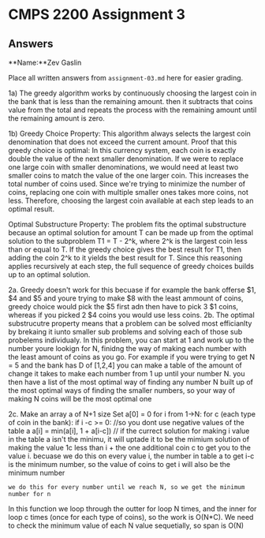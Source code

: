 # CMPS 2200 Assignment 3
## Answers

**Name:**Zev Gaslin


Place all written answers from `assignment-03.md` here for easier grading.

1a)
The greedy algorithm works by continuously choosing the largest coin in the bank that is less than the remaining amount. then it subtracts that coins value from the total and repeats the process with the remaining amount until the remaining amount is zero. 

1b)
Greedy Choice Property:
This algorithm always selects the largest coin denomination that does not exceed the current amount. 
Proof that this greedy choice is optimal: In this currency system, each coin is exactly double the value of the next smaller denomination. If we were to replace one large coin with smaller denominations, we would need at least two smaller coins to match the value of the one larger coin. This increases the total number of coins used. Since we're trying to minimize the number of coins, replacing one coin with multiple smaller ones takes more coins, not less. Therefore, choosing the largest coin available at each step leads to an optimal result.


Optimal Substructure Property:
The problem fits the optimal substructure because an optimal solution for amount T can be made up from the optimal solution to the subproblem T1 = T - 2^k, where 2^k is the largest coin less than or equal to T. If the greedy choice gives the best result for T1, then adding the coin 2^k to it yields the best result for T. Since this reasoning applies recursively at each step, the full sequence of greedy choices builds up to an optimal solution.


2a. Greedy doesn't work for this becuase if for example the bank offerse $1, $4 and $5 and youre trying to make $8 with the least ammount of coins, greedy choice would pick the $5 first adn then have to pick 3 $1 coins, whereas if you picked 2 $4 coins you would use less coins. 
2b. The optimal substrucutre property means that a problem can be solved most efficianlty by brekaing it iunto smaller sub problems and solving each of those sub probelems individualy.
In this problem, you can start at 1 and work up to the number youre lookign for N, finidng the way of making each number with the least amount of coins as you go. For example if you were trying to get N = 5 and the bank has D of [1,2,4] you can make a table of the amount of change it takes to make each number from 1 up until your number N. you then have a list of the most optimal way of finding any number N built up of the most optimal ways of finding the smaller numbers, so your way of making N coins will be the most optimal one

2c. Make an array a of N+1 size
Set a[0] = 0
for i from 1->N:
  for c (each type of coin in the bank):
    if i -c >= 0: //so you dont use negative values of the table a
      a[i] = min(a[i], 1 + a[i-c]) // if the currect solution for making i value in the table a isn't the minimu, it will uptade it to be the mimium solution of making the value 1c less than i + the one additional coin c to get you to the value i. becuase we do this on every value i, the number in table a to get i-c is the minimum number, so the value of coins to get i will also be the minimum number

    we do this for every number until we reach N, so we get the minimum number for n


  In this function we loop through the outter for loop N times, and the inner for loop c times (once for each type of coins), so the work is O(N*C). We need to check the minimum value of each N value sequetially, so span is O(N)    